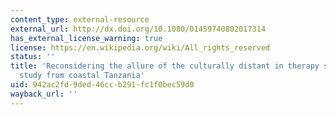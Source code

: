 ```yaml
---
content_type: external-resource
external_url: http://dx.doi.org/10.1080/01459740802017314
has_external_license_warning: true
license: https://en.wikipedia.org/wiki/All_rights_reserved
status: ''
title: 'Reconsidering the allure of the culturally distant in therapy seeking: A case
  study from coastal Tanzania'
uid: 942ac2fd-9ded-46cc-b291-fc1f0bec59d0
wayback_url: ''
---
```

